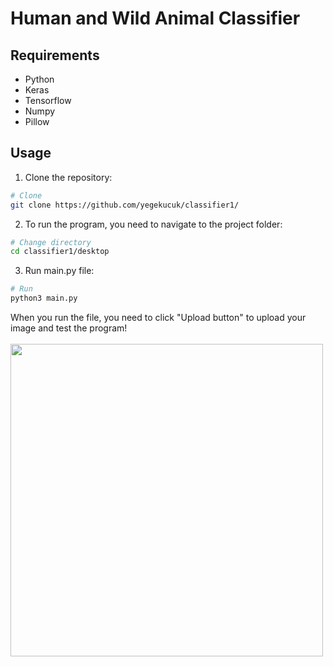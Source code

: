 # Human and Wild Animal Classifier

## Requirements
- Python
- Keras
- Tensorflow
- Numpy
- Pillow

## Usage
1. Clone the repository:
```sh
# Clone
git clone https://github.com/yegekucuk/classifier1/
```
2. To run the program, you need to navigate to the project folder:
```sh
# Change directory
cd classifier1/desktop
```
3. Run main.py file:
```sh
# Run
python3 main.py
```
When you run the file, you need to click "Upload button" to upload your image and test the program! <br> <br>
<img src="https://github.com/yegekucuk/classifier1/assets/99672103/efe8110f-f009-4a82-90f9-6662d9de4161" width="500">

